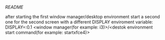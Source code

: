 *README*

after starting the first window manager/desktop environment start a second one
for the second screen with a different DISPLAY enviroment variable:
	DISPLAY=:0.1 <window manager(for example: i3)>/<destok environment start command(for example:
	startxfce4)>
